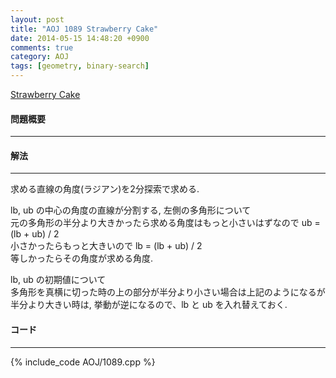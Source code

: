 ```yaml
---
layout: post
title: "AOJ 1089 Strawberry Cake"
date: 2014-05-15 14:48:20 +0900
comments: true
category: AOJ
tags: [geometry, binary-search]
---
```


[Strawberry Cake](http://judge.u-aizu.ac.jp/onlinejudge/description.jsp?id=1089)

#### 問題概要

****

#### 解法

****

求める直線の角度(ラジアン)を2分探索で求める.  
  
lb, ub の中心の角度の直線が分割する, 左側の多角形について  
元の多角形の半分より大きかったら求める角度はもっと小さいはずなので ub = (lb + ub) / 2  
小さかったらもっと大きいので lb = (lb + ub) / 2  
等しかったらその角度が求める角度.  
  
lb, ub の初期値について  
多角形を真横に切った時の上の部分が半分より小さい場合は上記のようになるが  
半分より大きい時は, 挙動が逆になるので、lb と ub を入れ替えておく.  

#### コード

****

{% include_code AOJ/1089.cpp %}
